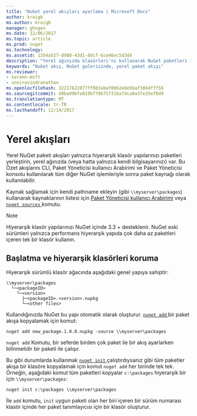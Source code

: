 ```yaml
---
title: "NuGet yerel akışları ayarlama | Microsoft Docs"
author: kraigb
ms.author: kraigb
manager: ghogen
ms.date: 12/06/2017
ms.topic: article
ms.prod: nuget
ms.technology: 
ms.assetid: 1354a527-d988-43d1-8dcf-6ce46ec5d3d4
description: "Yerel ağınızda klasörleri'ni kullanarak NuGet paketleri için akış yerel oluşturma"
keywords: "NuGet akış, NuGet galerisinde, yerel paket akışı"
ms.reviewer:
- karann-msft
- unniravindranathan
ms.openlocfilehash: 32217622077ff983abaf00b2e6e5baf3064fff56
ms.sourcegitcommit: d0ba99bfe019b779b75731bafdca8a37e35ef0d9
ms.translationtype: MT
ms.contentlocale: tr-TR
ms.lasthandoff: 12/14/2017
---
```

# <a name="local-feeds"></a>Yerel akışları

Yerel NuGet paketi akışları yalnızca hiyerarşik klasör yapılarınızı paketleri yerleştirin, yerel ağınızda (veya hatta yalnızca kendi bilgisayarınızı) var. Bu Özet akışlarını CLI, Paket Yöneticisi kullanıcı Arabirimi ve Paket Yöneticisi konsolu kullanılarak tüm diğer NuGet işlemleriyle sonra paket kaynağı olarak kullanılabilir.

Kaynak sağlamak için kendi pathname ekleyin (gibi `\\myserver\packages`) kullanarak kaynaklarının listesi için [Paket Yöneticisi kullanıcı Arabirimi](../tools/package-manager-ui.md#package-sources) veya [ `nuget sources` ](../tools/cli-ref-sources.md) komutu.

> [!Note]
> Hiyerarşik klasör yapılarınızı NuGet içinde 3.3 + desteklenir. NuGet eski sürümleri yalnızca performans hiyerarşik yapıda çok daha az paketleri içeren tek bir klasör kullanın.

## <a name="initializing-and-maintaining-hierarchical-folders"></a>Başlatma ve hiyerarşik klasörleri koruma

Hiyerarşik sürümlü klasör ağacında aşağıdaki genel yapıya sahiptir:

    \\myserver\packages
      └─<packageID>
        └─<version>
          ├─<packageID>.<version>.nupkg
          └─<other files>

Kullandığınızda NuGet bu yapı otomatik olarak oluşturur. [ `nuget add` ](../tools/cli-ref-add.md) bir paket akışa kopyalamak için komut:

```
nuget add new_package.1.0.0.nupkg -source \\myserver\packages
```

`nuget add` Komutu, bir seferde birden çok paket ile bir akış ayarlarken bilinmelidir bir paketi ile çalışır.

Bu gibi durumlarda kullanmak [ `nuget init` ](../tools/cli-ref-init.md) çalıştırdıysanız gibi tüm paketler akışa bir klasöre kopyalamak için komut `nuget add` her birinde tek tek. Örneğin, aşağıdaki komut tüm paketleri kopyalar `c:\packages` hiyerarşik bir için `\\myserver\packages`:

```
nuget init c:\packages \\myserver\packages
```

İle `add` komutu, `init` uygun paketi olan her biri içeren bir sürüm numarası klasör içinde her paket tanımlayıcısı için bir klasör oluşturur.
